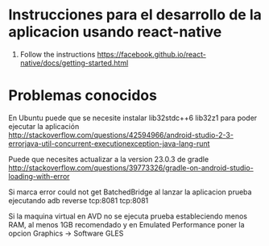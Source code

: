 # Instrucciones para el desarrollo de la aplicacion usando react-native

1. Follow the instructions https://facebook.github.io/react-native/docs/getting-started.html

# Problemas conocidos

En Ubuntu puede que se necesite instalar lib32stdc++6 lib32z1 para poder ejecutar la aplicación http://stackoverflow.com/questions/42594966/android-studio-2-3-errorjava-util-concurrent-executionexception-java-lang-runt

Puede que necesites actualizar a la version 23.0.3 de gradle http://stackoverflow.com/questions/39773326/gradle-on-android-studio-loading-with-error

Si marca error could not get BatchedBridge al lanzar la aplicacion prueba ejecutando adb reverse tcp:8081 tcp:8081

Si la maquina virtual en AVD no se ejecuta prueba estableciendo menos RAM, al menos 1GB recomendado y en Emulated Performance poner la opcion Graphics -> Software GLES
